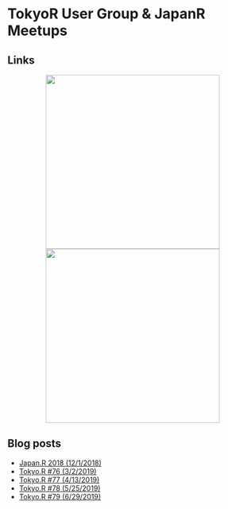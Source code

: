 # TokyoR User Group & JapanR Meetups

## Links

<center>
<a href = "https://tokyor.connpass.com/">
<img src = "https://i.imgur.com/UlstyyS.png" width = "350" />
</a>
</center>

<center>
<a href = "http://japanr.connpass.com/">
<img src = "https://i.imgur.com/YZXPElx.png" width = "350" />
</a>
</center>

## Blog posts
- [Japan.R 2018 (12/1/2018)](https://ryo-n7.github.io/2018-12-06-japanr-conference-roundup-blog-post/)
- [Tokyo.R #76 (3/2/2019)](https://ryo-n7.github.io/2019-03-07-tokyoR-76-roundup/)
- [Tokyo.R #77 (4/13/2019)](https://ryo-n7.github.io/2019-04-24-tokyoR-77/)
- [Tokyo.R #78 (5/25/2019)](https://ryo-n7.github.io/2019-05-31-tokyoR-78-roundup/)
- [Tokyo.R #79 (6/29/2019)]()